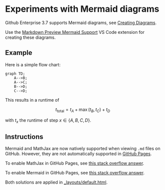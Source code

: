 # Experiments with Mermaid diagrams

Github Enterprise 3.7 supports Mermaid diagrams, see [Creating Diagrams](https://docs.github.com/en/enterprise-server@3.7/get-started/writing-on-github/working-with-advanced-formatting/creating-diagrams).

Use the [Markdown Preview Mermaid Support](https://marketplace.visualstudio.com/items?itemName=bierner.markdown-mermaid) VS Code extension for creating these diagrams.

## Example

Here is a simple flow chart:

```mermaid
graph TD;
    A-->B;
    A-->C;
    B-->D;
    C-->D;
```

This results in a runtime of 

$$t_\text{total} = t_A+\max(t_B,t_C) + t_D$$

with $t_x$ the runtime of step $x \in \{ A,B,C,D \}$.

## Instructions

Mermaid and MathJax are now natively supported when viewing `.md` files on GitHub. However, they are not automatically supported in [GitHub Pages](https://ralfhandl.github.io/mermaid-diagrams/). 

To enable MathJax in GitHub Pages, see [this stack overflow answer](https://stackoverflow.com/a/72931039).

To enable Mermaid in GitHub Pages, see [this stack overflow answer](https://stackoverflow.com/a/53893998).

Both solutions are applied in [_layouts/default.html](https://github.com/ralfhandl/mermaid-diagrams/blob/main/_layouts/default.html).
